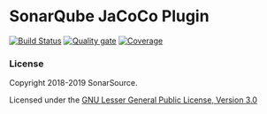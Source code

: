 # SonarQube JaCoCo Plugin

[![Build Status](https://api.cirrus-ci.com/github/SonarSource/sonar-jacoco.svg)](https://cirrus-ci.com/github/SonarSource/sonar-jacoco)
[![Quality gate](https://next.sonarqube.com/sonarqube/api/project_badges/measure?project=org.sonarsource.jacoco%3Asonar-jacoco&metric=alert_status)](https://next.sonarqube.com/sonarqube/dashboard?id=org.sonarsource.jacoco%3Asonar-jacoco)
[![Coverage](https://next.sonarqube.com/sonarqube/api/project_badges/measure?project=org.sonarsource.jacoco%3Asonar-jacoco&metric=coverage)](https://next.sonarqube.com/sonarqube/component_measures?id=org.sonarsource.jacoco%3Asonar-jacoco&metric=coverage) 

### License

Copyright 2018-2019 SonarSource.

Licensed under the [GNU Lesser General Public License, Version 3.0](http://www.gnu.org/licenses/lgpl.txt)

